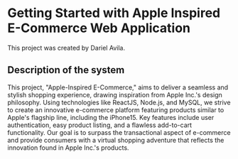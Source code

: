 # Getting Started with Apple Inspired E-Commerce Web Application

This project was created by Dariel Avila.

## Description of the system

This project, "Apple-Inspired E-Commerce," aims to deliver a seamless and stylish shopping experience, drawing inspiration from Apple Inc.'s design philosophy. Using technologies like ReactJS, Node.js, and MySQL, we strive to create an innovative e-commerce platform featuring products similar to Apple's flagship line, including the iPhone15. Key features include user authentication, easy product listing, and a flawless add-to-cart functionality. Our goal is to surpass the transactional aspect of e-commerce and provide consumers with a virtual shopping adventure that reflects the innovation found in Apple Inc.'s products.
